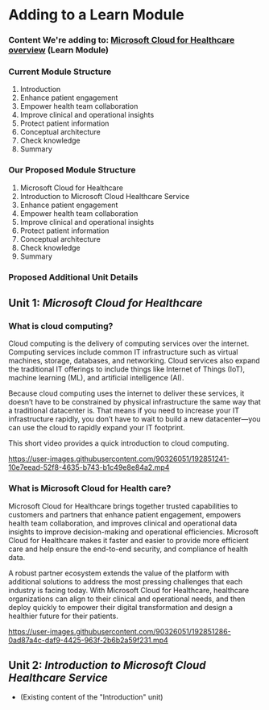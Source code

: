 # Adding to a Learn Module 

### Content We're adding to: [Microsoft Cloud for Healthcare overview](https://learn.microsoft.com/en-us/training/modules/healthcare-overview/) (Learn Module)

### Current Module Structure

1) Introduction
2) Enhance patient engagement
3) Empower health team collaboration
4) Improve clinical and operational insights
5) Protect patient information
6) Conceptual architecture
7) Check knowledge
8) Summary

### Our Proposed Module Structure

1) Microsoft Cloud for Healthcare
2) Introduction to Microsoft Cloud Healthcare Service
3) Enhance patient engagement
4) Empower health team collaboration
5) Improve clinical and operational insights
6) Protect patient information
7) Conceptual architecture
8) Check knowledge
9) Summary

### Proposed Additional Unit Details

## Unit 1: _Microsoft Cloud for Healthcare_
### What is cloud computing?
Cloud computing is the delivery of computing services over the internet. Computing services include common IT infrastructure such as virtual machines, storage, databases, and networking. Cloud services also expand the traditional IT offerings to include things like Internet of Things (IoT), machine learning (ML), and artificial intelligence (AI).

Because cloud computing uses the internet to deliver these services, it doesn’t have to be constrained by physical infrastructure the same way that a traditional datacenter is. That means if you need to increase your IT infrastructure rapidly, you don’t have to wait to build a new datacenter—you can use the cloud to rapidly expand your IT footprint.

This short video provides a quick introduction to cloud computing.

https://user-images.githubusercontent.com/90326051/192851241-10e7eead-52f8-4635-b743-b1c49e8e84a2.mp4


### What is  Microsoft Cloud for Health care?
Microsoft Cloud for Healthcare brings together trusted capabilities to customers and partners that enhance patient engagement, empowers health team collaboration, and improves clinical and operational data insights to improve decision-making and operational efficiencies. Microsoft Cloud for Healthcare makes it faster and easier to provide more efficient care and help ensure the end-to-end security, and compliance of health data.

A robust partner ecosystem extends the value of the platform with additional solutions to address the most pressing challenges that each industry is facing today. With Microsoft Cloud for Healthcare, healthcare organizations can align to their clinical and operational needs, and then deploy quickly to empower their digital transformation and design a healthier future for their patients.


https://user-images.githubusercontent.com/90326051/192851286-0ad87a4c-daf9-4425-963f-2b6b2a59f231.mp4


## Unit 2: _Introduction to Microsoft Cloud Healthcare Service_
- (Existing content of the "Introduction" unit)

